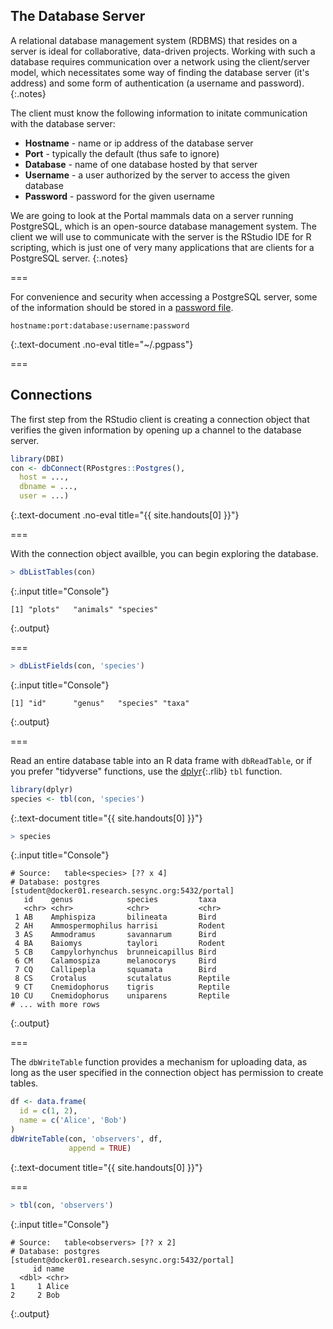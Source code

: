 ---
---

## The Database Server

A relational database management system (RDBMS) that resides on a server is
ideal for collaborative, data-driven projects. Working with such a database
requires communication over a network using the client/server model, which
necessitates some way of finding the database server (it's address) and some
form of authentication (a username and password).
{:.notes}

The client must know the following information to initate communication with the
database server:

- **Hostname** - name or ip address of the database server
- **Port**     - typically the default (thus safe to ignore)
- **Database** - name of one database hosted by that server
- **Username** - a user authorized by the server to access the given database
- **Password** - password for the given username

We are going to look at the Portal mammals data on a server running PostgreSQL,
which is an open-source database management system. The client we will use to
communicate with the server is the RStudio IDE for R scripting, which is just
one of very many applications that are clients for a PostgreSQL server.
{:.notes}

===

For convenience and security when accessing a PostgreSQL server, some of the
information should be stored in a [password file].

~~~
hostname:port:database:username:password
~~~
{:.text-document .no-eval title="~/.pgpass"}

[password file]: https://www.postgresql.org/docs/current/static/libpq-pgpass.html

===

## Connections

The first step from the RStudio client is creating a connection object that
verifies the given information by opening up a channel to the database
server.



~~~r
library(DBI)
con <- dbConnect(RPostgres::Postgres(),
  host = ...,
  dbname = ...,
  user = ...)
~~~
{:.text-document .no-eval title="{{ site.handouts[0] }}"}



===

With the connection object availble, you can begin exploring the database.



~~~r
> dbListTables(con)
~~~
{:.input title="Console"}


~~~
[1] "plots"   "animals" "species"
~~~
{:.output}


===



~~~r
> dbListFields(con, 'species')
~~~
{:.input title="Console"}


~~~
[1] "id"      "genus"   "species" "taxa"   
~~~
{:.output}


===

Read an entire database table into an R data frame with `dbReadTable`, or if you
prefer "tidyverse" functions, use the [dplyr](){:.rlib} `tbl` function.



~~~r
library(dplyr)
species <- tbl(con, 'species')
~~~
{:.text-document title="{{ site.handouts[0] }}"}



~~~r
> species
~~~
{:.input title="Console"}


~~~
# Source:   table<species> [?? x 4]
# Database: postgres [student@docker01.research.sesync.org:5432/portal]
   id    genus            species         taxa   
   <chr> <chr>            <chr>           <chr>  
 1 AB    Amphispiza       bilineata       Bird   
 2 AH    Ammospermophilus harrisi         Rodent 
 3 AS    Ammodramus       savannarum      Bird   
 4 BA    Baiomys          taylori         Rodent 
 5 CB    Campylorhynchus  brunneicapillus Bird   
 6 CM    Calamospiza      melanocorys     Bird   
 7 CQ    Callipepla       squamata        Bird   
 8 CS    Crotalus         scutalatus      Reptile
 9 CT    Cnemidophorus    tigris          Reptile
10 CU    Cnemidophorus    uniparens       Reptile
# ... with more rows
~~~
{:.output}


===

The `dbWriteTable` function provides a mechanism for uploading data, as long as
the user specified in the connection object has permission to create tables.



~~~r
df <- data.frame(
  id = c(1, 2),
  name = c('Alice', 'Bob')
)
dbWriteTable(con, 'observers', df,
             append = TRUE)
~~~
{:.text-document title="{{ site.handouts[0] }}"}


===



~~~r
> tbl(con, 'observers')
~~~
{:.input title="Console"}


~~~
# Source:   table<observers> [?? x 2]
# Database: postgres [student@docker01.research.sesync.org:5432/portal]
     id name 
  <dbl> <chr>
1     1 Alice
2     2 Bob  
~~~
{:.output}

